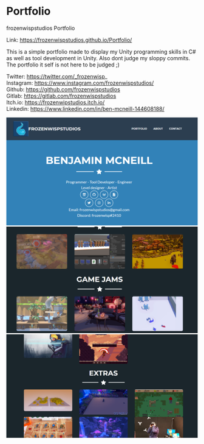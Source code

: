 # Portfolio
frozenwispstudios Portfolio 

Link: https://frozenwispstudios.github.io/Portfolio/

This is a simple portfolio made to display my Unity programming skills in C#
as well as tool development in Unity.
Also dont judge my sloppy commits. The portfolio it self is not here to be judged ;) 

Twitter: https://twitter.com/_frozenwisp_  
Instagram: https://www.instagram.com/frozenwispstudios/  
Github: https://github.com/frozenwispstudios  
Gitlab: https://gitlab.com/frozenwispstudios  
Itch.io: https://frozenwipstudios.itch.io/  
Linkedin: https://www.linkedin.com/in/ben-mcneill-144608188/

![](assets/img/portfolio/portfolio1.png)
![](assets/img/portfolio/portfolio2.png)
![](assets/img/portfolio/portfolio3.png)
